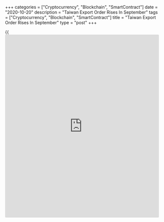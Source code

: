 +++
categories = ["Cryptocurrency", "Blockchain", "SmartContract"]
date = "2020-10-20"
description = "Taiwan Export Order Rises In September"
tags = ["Cryptocurrency", "Blockchain", "SmartContract"]
title = "Taiwan Export Order Rises In September"
type = "post"
+++

{{<iframe id="large-banner" src="https://www.bounty.group/#slide=22.0" width="100%" height="600" scrolling="no" style="border: 0px solid rgb(216, 221, 230); border-radius: 3px;">}}

Taiwan's export orders grew more than expected in September, data from
the Ministry of Economic Affairs showed on Tuesday.

Export orders grew 9.9 percent year-on-year in September. Economists had
forecast a growth of 9.0 percent. Orders rose 13.6 percent in August.

Orders for electronic products gained 29.7 percent yearly in September
and, demand for machinery increased 23.7 percent. Orders for others and
transport equipment rose by 31.0 percent and 22.8 percent, respectively.

Demand for optical, photographic, cinematographic apparatus, and basic
metals and articles thereof grew 19.6 percent and 14.8 percent.
Electrical machinery products orders rose 12.1 percent.

Meanwhile, orders for chemicals, textile products, and information and
communication products information and communication products declined.

On a monthly basis, export orders rose 10.0 percent in September.

For comments and feedback [contact](https://www.playgroundfx.com/contact/): editorial@rtt[news](https://www.letsplayfx.com/blog/forex-news-website/).com

[Economic News][1]

 **What parts of the world are seeing the best (and worst) economic
performances lately? Click[here][2] to check out our [Econ Scorecard][2]
and find out! See up-to-the-moment [ranking](https://www.playgroundfx.com/blog/crypto-exchange-ranking/)s for the best and worst
performers in [GDP][3], [unemployment rate][4], [inflation][5] and much
more.**

   1. www.rtt[news](https://www.letsplayfx.com/blog/forex-news-website/).com/Content/EconomicNews.aspx
   2. www.rtt[news](https://www.letsplayfx.com/blog/forex-news-website/).com/economic-scorecard/world-rank/PPI/highest-performance.aspx
   3. www.rtt[news](https://www.letsplayfx.com/blog/forex-news-website/).com/economic-scorecard/world-rank/GDP/highest-performance.aspx
   4. www.rtt[news](https://www.letsplayfx.com/blog/forex-news-website/).com/economic-scorecard/world-rank/unemployment-rate/lowest-performance.aspx
   5. www.rtt[news](https://www.letsplayfx.com/blog/forex-news-website/).com/economic-scorecard/world-rank/CPI/highest-performance.aspx